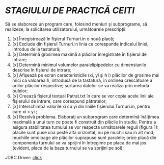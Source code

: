 # ***STAGIULUI DE PRACTICĂ CEITI***

Să se elaboreze un program care, folosind meniuri şi subprograme, să realizeze, la solicitarea utilizatorului, următoarele prescripţii:

1. [x] Înregistrează în fişierul Turnuri.in o nouă placă;
2. [x]  Exclude  din fişierul Turnuri.in linia ce corespunde indicelui liniei, introdus de la tastatură;
3. [x]  Determină grosimea  maximă a plăcilor  înregistrate în fişierul de intrare;
4. [x]  Determină minimul  volumelor paralelipipedelor cu dimensiunile descrise în fişierul de intrare;
5. [x]  Afişează pe ecran caracteristicile (xi, yi şi h i) plăcilor de grosime mai mici ca valoarea h, introdusă de la tastatură, în ordinea crescătoare a ariilor plăcilor respective; sortarea datelor se va realiza prin metoda bulelor;
6. [x]  Creează fişierul textual Patrat.txt în care se vor copia acele linii ale fişierului de intrare, care corespund pătratelor;
7. [x]  Interschimbă valorile  xi cu  yi din liniile fişierului Turnuri.in, pentru care  xi < yi ;
8. [x]  Rezolvă problema. Elaboraţi un subprogram care determină înălţimea maximală a unui turn ce poate fi construit din plăcile în studiu. Pentru a asigura stabilitatea turnului se vor respecta următoarele reguli (figura 1): plăcile sunt puse una peste alta orizontal, nu pe muchii sau în alt mod; muchiile omoloage ale plăcilor suprapuse sunt paralele; orice placă din componenţa turnului se va sprijini în întregime pe placa de mai jos (evident, placa de la baza turnului se va sprijini pe sol); 




JDBC Driver: [click](#https://dev.mysql.com/downloads/connector/j/)
